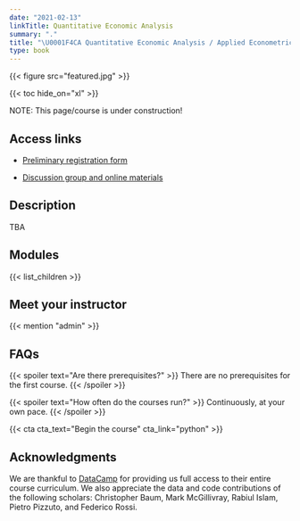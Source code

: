 ```yaml
---
date: "2021-02-13"
linkTitle: Quantitative Economic Analysis
summary: "."
title: "\U0001F4CA Quantitative Economic Analysis / Applied Econometrics"
type: book
---
```


{{< figure src="featured.jpg" >}}

{{< toc hide_on="xl" >}}

NOTE: This page/course is under construction!

## Access links

- [Preliminary registration form](https://forms.gle/4vQgh8AptKAWuLqWA)

- [Discussion group and online materials](https://www.facebook.com/groups/quaea/)



## Description

TBA

## Modules

{{< list_children >}}

## Meet your instructor

{{< mention "admin" >}}

## FAQs

{{< spoiler text="Are there prerequisites?" >}}
There are no prerequisites for the first course.
{{< /spoiler >}}

{{< spoiler text="How often do the courses run?" >}}
Continuously, at your own pace.
{{< /spoiler >}}

{{< cta cta_text="Begin the course" cta_link="python" >}}

## Acknowledgments
We are thankful to [DataCamp](http://datacamp.com/) for providing us full access to their entire course curriculum. We also appreciate the data and code contributions
of the following scholars: Christopher Baum, Mark McGillivray, Rabiul Islam, Pietro Pizzuto, and Federico Rossi.      
